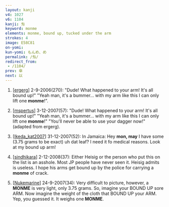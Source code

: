 ```yaml
---
layout: kanji
v4: 1027
v6: 1104
kanji: 匁
keyword: monme
elements: monme, bound up, tucked under the arm
strokes: 4
image: E58C81
on-yomi: 
kun-yomi: もんめ、め
permalink: /匁/
redirect_from:
 - /1104/
prev: 傘
next: 以
---
```


1) [<a href="http://kanji.koohii.com/profile/ergerg">ergerg</a>] 2-9-2006(270): &quot;Dude! What happened to your arm! It&#039;s all bound up!&quot; &quot;Yeah man, it&#039;s a bummer... with my arm like this I can only lift one<strong> monme</strong>!&quot;.

2) [<a href="http://kanji.koohii.com/profile/mspertus">mspertus</a>] 3-12-2007(57): &quot;Dude! What happened to your arm! It&#039;s all bound up!&quot; &quot;Yeah man, it&#039;s a bummer... with my arm like this I can only lift one<strong> monme</strong>!&quot; &quot;You&#039;ll never be able to use your dagger now!&quot; (adapted from ergerg).

3) [<a href="http://kanji.koohii.com/profile/Ikeda_kat2007">Ikeda_kat2007</a>] 31-12-2007(52): In Jamaica: Hey <strong>mon, may</strong> I have some (3.75 grams to be exact) uh dat leaf? I need it fo medical reasons. Look at my bound up arm!

4) [<a href="http://kanji.koohii.com/profile/sindhikara">sindhikara</a>] 2-12-2008(37): Either Heisig or the person who put this on the list is an asshole. Most JP people have never seen it. Heisig admits is useless. I hope his arms get bound up by the police for carrying a<strong> monme</strong> of crack.

5) [<a href="http://kanji.koohii.com/profile/Nukemarine">Nukemarine</a>] 24-9-2007(34): Very difficult to picture, however, a<strong> MONME</strong> is very light, only 3.75 grams. So, imagine your BOUND UP sore ARM. Now imagine the weight of the cloth that BOUND UP your ARM. Yep, you guessed it. It weighs one<strong> MONME</strong>.

